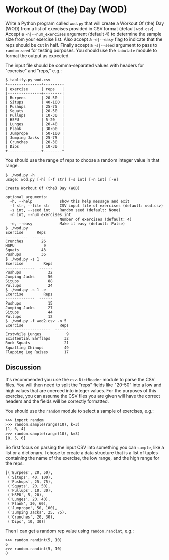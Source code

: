 # Workout Of (the) Day (WOD)

Write a Python program called `wod.py` that will create a Workout Of (the) Day (WOD) from a list of exercises provided in CSV format (default `wod.csv`). Accept a `-n|--num_exercises` argument (default 4) to determine the sample size from your exercise list. Also accept a `-e|--easy` flag to indicate that the reps should be cut in half. Finally accept a `-s|--seed` argument to pass to `random.seed` for testing purposes. You should use the `tabulate` module to format the output as expected.

The input file should be comma-separated values with headers for "exercise" and "reps," e.g.:

````
$ tablify.py wod.csv
+---------------+--------+
| exercise      | reps   |
|---------------+--------|
| Burpees       | 20-50  |
| Situps        | 40-100 |
| Pushups       | 25-75  |
| Squats        | 20-50  |
| Pullups       | 10-30  |
| HSPU          | 5-20   |
| Lunges        | 20-40  |
| Plank         | 30-60  |
| Jumprope      | 50-100 |
| Jumping Jacks | 25-75  |
| Crunches      | 20-30  |
| Dips          | 10-30  |
+---------------+--------+
````

You should use the range of reps to choose a random integer value in that range.

````
$ ./wod.py -h
usage: wod.py [-h] [-f str] [-s int] [-n int] [-e]

Create Workout Of (the) Day (WOD)

optional arguments:
  -h, --help            show this help message and exit
  -f str, --file str    CSV input file of exercises (default: wod.csv)
  -s int, --seed int    Random seed (default: None)
  -n int, --num_exercises int
                        Number of exercises (default: 4)
  -e, --easy            Make it easy (default: False)
$ ./wod.py
Exercise      Reps
----------  ------
Crunches        26
HSPU             9
Squats          43
Pushups         36
$ ./wod.py -s 1
Exercise         Reps
-------------  ------
Pushups            32
Jumping Jacks      56
Situps             88
Pullups            24
$ ./wod.py -s 1 -e
Exercise         Reps
-------------  ------
Pushups            15
Jumping Jacks      27
Situps             44
Pullups            12
$ ./wod.py -f wod2.csv -n 5
Exercise                Reps
--------------------  ------
Erstwhile Lunges           9
Existential Earflaps      32
Rock Squats               21
Squatting Chinups         49
Flapping Leg Raises       17
````

## Discussion

It's recommended you use the `csv.DictReader` module to parse the CSV files. You will then need to split the "reps" fields like "20-50" into a low and high values that are coerced into integer values. For the purposes of this exercise, you can assume the CSV files you are given will have the correct headers and the fields will be correctly formatted. 

You should use the `random` module to select a sample of exercises, e.g.:

````
>>> import random
>>> random.sample(range(10), k=3)
[1, 6, 4]
>>> random.sample(range(10), k=3)
[8, 5, 6]
````

So first focus on parsing the input CSV into something you can `sample`, like a list or a dictionary. I chose to create a data structure that is a list of tuples containing the name of the exercise, the low range, and the high range for the reps:

````
[('Burpees', 20, 50),
 ('Situps', 40, 100),
 ('Pushups', 25, 75),
 ('Squats', 20, 50),
 ('Pullups', 10, 30),
 ('HSPU', 5, 20),
 ('Lunges', 20, 40),
 ('Plank', 30, 60),
 ('Jumprope', 50, 100),
 ('Jumping Jacks', 25, 75),
 ('Crunches', 20, 30),
 ('Dips', 10, 30)]
````

Then I can get a random rep value using `random.randint`, e.g.:

````
>>> random.randint(5, 10)
6
>>> random.randint(5, 10)
8
````
